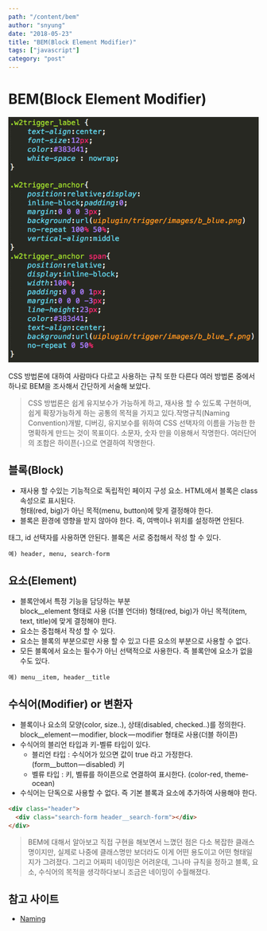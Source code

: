 ```yaml
---
path: "/content/bem"
author: "snyung"
date: "2018-05-23"
title: "BEM(Block Element Modifier)"
tags: ["javascript"]
category: "post"
---
```


# **BEM(Block Element Modifier)**

![예시](https://github.com/SeonHyungJo/SeonHyungJo.github.io/blob/master/assets/img/BEM1.png?raw=true)

CSS 방법론에 대하여 사람마다 다르고 사용하는 규칙 또한 다른다 여러 방법론 중에서 하나로 BEM을 조사해서 간단하게 서술해 보았다.

> CSS 방법론은 쉽게 유지보수가 가능하게 하고, 재사용 할 수 있도록 구현하며, 쉽게 확장가능하게 하는 공통의 목적을 가지고 있다.작명규칙(Naming Convention)개발, 디버깅, 유지보수를 위하여 CSS 선택자의 이름을 가능한 한 명확하게 만드는 것이 목표이다.
소문자, 숫자 만을 이용해서 작명한다.
여러단어의 조합은 하이픈(-)으로 연결하여 작명한다.

## 블록(Block)

- 재사용 할 수있는 기능적으로 독립적인 페이지 구성 요소. HTML에서 블록은 class 속성으로 표시된다. <br> 형태(red, big)가 아닌 목적(menu, button)에 맞게 결정해야 한다.
- 블록은 환경에 영향을 받지 않아야 한다. 즉, 여백이나 위치를 설정하면 안된다.

태그, id 선택자를 사용하면 안된다.
블록은 서로 중첩해서 작성 할 수 있다.

```
예) header, menu, search-form
```

## 요소(Element)

- 블록안에서 특정 기능을 담당하는 부분 <br> block__element 형태로 사용 (더블 언더바) 형태(red, big)가 아닌 목적(item, text, title)에 맞게 결정해야 한다.
- 요소는 중첩해서 작성 할 수 있다.
- 요소는 블록의 부분으로만 사용 할 수 있고 다른 요소의 부분으로 사용할 수 없다.
- 모든 블록에서 요소는 필수가 아닌 선택적으로 사용한다. 즉 블록안에 요소가 없을 수도 있다.


```
예) menu__item, header__title
```

## 수식어(Modifier) or 변환자

- 블록이나 요소의 모양(color, size..), 상태(disabled, checked..)를 정의한다.<br> block__element — modifier, block — modifier 형태로 사용(더블 하이픈)
- 수식어의 블리언 타입과 키-벨류 타입이 있다.
  - 블리언 타입 : 수식어가 있으면 값이 true 라고 가정한다.<br>(form__button — disabled) 키
  - 벨류 타입 : 키, 벨류를 하이픈으로 연결하여 표시한다. (color-red, theme-ocean)
- 수식어는 단독으로 사용할 수 없다. 즉 기본 블록과 요소에 추가하여 사용해야 한다.

```html
<div class="header">
  <div class="search-form header__search-form"></div>
</div>
```

> BEM에 대해서 알아보고 직접 구현을 해보면서 느꼈던 점은 다소 복잡한 클래스 명이지만, 실제로 나중에 클래스명만 보더라도 이게 어떤 용도이고 어떤 형태일지가 그려졌다. 그리고 어짜피 네이밍은 어려운데, 그나마 규칙을 정하고 블록, 요소, 수식어의 목적을 생각하다보니 조금은 네이밍이 수월해졌다.

## 참고 사이트

- [Naming](http://getbem.com/naming/)